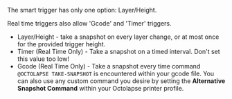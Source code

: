 The smart trigger has only one option:  Layer/Height.

Real time triggers also allow 'Gcode' and 'Timer' triggers.

* Layer/Height - take a snapshot on every layer change, or at most once for the provided trigger height.
* Timer (Real Time Only) - Take a snapshot on a timed interval.  Don't set this value too low!
* Gcode (Real Time Only) - Take a snapshot every time command ```@OCTOLAPSE TAKE-SNAPSHOT``` is encountered within your gcode file.  You can also use any custom command you desire by setting the **Alternative Snapshot Command** within your Octolapse printer profile.
